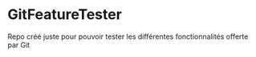 # GitFeatureTester
Repo créé juste pour pouvoir tester les différentes fonctionnalités offerte par Git
